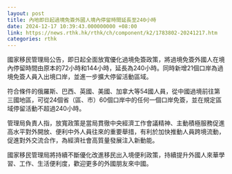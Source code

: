 ```yaml
---
layout: post
title: 內地即日起過境免簽外國人境內停留時間延長至240小時
date: 2024-12-17 10:39:43.000000000 +08:00
link: https://news.rthk.hk/rthk/ch/component/k2/1783802-20241217.htm
categories: rthk
---
```


國家移民管理局公告，即日起全面放寬優化過境免簽政策，將過境免簽外國人在境內停留時間由原本的72小時和144小時，延長為240小時。同時新增21個口岸為過境免簽人員入出境口岸，並進一步擴大停留活動區域。

符合條件的俄羅斯、巴西、英國、美國、加拿大等54國人員，從中國過境前往第三國地區，可從24個省（區、市）60個口岸中的任何一個口岸免簽，並在規定區域停留活動不超過240小時。

管理局負責人指，放寬政策是當局貫徹中央經濟工作會議精神、主動積極服務促進高水平對外開放、便利中外人員往來的重要舉措，有利於加快推動人員跨境流動，促進對外交流合作，為經濟社會高質量發展注入新動能。

國家移民管理局將持續不斷優化改進移民出入境便利政策，持續提升外國人來華學習、工作、生活便利度，歡迎更多的外國朋友來中國。
